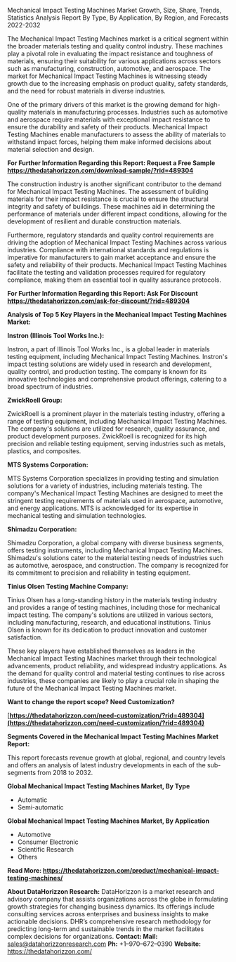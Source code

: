 ﻿Mechanical Impact Testing Machines Market Growth, Size, Share, Trends, Statistics Analysis Report By Type, By Application, By Region, and Forecasts 2022-2032

The Mechanical Impact Testing Machines market is a critical segment within the broader materials testing and quality control industry. These machines play a pivotal role in evaluating the impact resistance and toughness of materials, ensuring their suitability for various applications across sectors such as manufacturing, construction, automotive, and aerospace. The market for Mechanical Impact Testing Machines is witnessing steady growth due to the increasing emphasis on product quality, safety standards, and the need for robust materials in diverse industries.

One of the primary drivers of this market is the growing demand for high-quality materials in manufacturing processes. Industries such as automotive and aerospace require materials with exceptional impact resistance to ensure the durability and safety of their products. Mechanical Impact Testing Machines enable manufacturers to assess the ability of materials to withstand impact forces, helping them make informed decisions about material selection and design.

**For Further Information Regarding this Report: Request a Free Sample <https://thedatahorizzon.com/download-sample/?rid=489304>** 

The construction industry is another significant contributor to the demand for Mechanical Impact Testing Machines. The assessment of building materials for their impact resistance is crucial to ensure the structural integrity and safety of buildings. These machines aid in determining the performance of materials under different impact conditions, allowing for the development of resilient and durable construction materials.

Furthermore, regulatory standards and quality control requirements are driving the adoption of Mechanical Impact Testing Machines across various industries. Compliance with international standards and regulations is imperative for manufacturers to gain market acceptance and ensure the safety and reliability of their products. Mechanical Impact Testing Machines facilitate the testing and validation processes required for regulatory compliance, making them an essential tool in quality assurance protocols.

**For Further Information Regarding this Report: Ask For Discount <https://thedatahorizzon.com/ask-for-discount/?rid=489304>** 

**Analysis of Top 5 Key Players in the Mechanical Impact Testing Machines Market:**

**Instron (Illinois Tool Works Inc.):**

Instron, a part of Illinois Tool Works Inc., is a global leader in materials testing equipment, including Mechanical Impact Testing Machines. Instron's impact testing solutions are widely used in research and development, quality control, and production testing. The company is known for its innovative technologies and comprehensive product offerings, catering to a broad spectrum of industries.

**ZwickRoell Group:**

ZwickRoell is a prominent player in the materials testing industry, offering a range of testing equipment, including Mechanical Impact Testing Machines. The company's solutions are utilized for research, quality assurance, and product development purposes. ZwickRoell is recognized for its high precision and reliable testing equipment, serving industries such as metals, plastics, and composites.

**MTS Systems Corporation:**

MTS Systems Corporation specializes in providing testing and simulation solutions for a variety of industries, including materials testing. The company's Mechanical Impact Testing Machines are designed to meet the stringent testing requirements of materials used in aerospace, automotive, and energy applications. MTS is acknowledged for its expertise in mechanical testing and simulation technologies.

**Shimadzu Corporation:**

Shimadzu Corporation, a global company with diverse business segments, offers testing instruments, including Mechanical Impact Testing Machines. Shimadzu's solutions cater to the material testing needs of industries such as automotive, aerospace, and construction. The company is recognized for its commitment to precision and reliability in testing equipment.

**Tinius Olsen Testing Machine Company:**

Tinius Olsen has a long-standing history in the materials testing industry and provides a range of testing machines, including those for mechanical impact testing. The company's solutions are utilized in various sectors, including manufacturing, research, and educational institutions. Tinius Olsen is known for its dedication to product innovation and customer satisfaction.

These key players have established themselves as leaders in the Mechanical Impact Testing Machines market through their technological advancements, product reliability, and widespread industry applications. As the demand for quality control and material testing continues to rise across industries, these companies are likely to play a crucial role in shaping the future of the Mechanical Impact Testing Machines market.

**Want to change the report scope? Need Customization?**

[**https://thedatahorizzon.com/need-customization/?rid=489304](https://thedatahorizzon.com/need-customization/?rid=489304)** 

**Segments Covered in the Mechanical Impact Testing Machines Market Report:**

This report forecasts revenue growth at global, regional, and country levels and offers an analysis of latest industry developments in each of the sub-segments from 2018 to 2032.

**Global Mechanical Impact Testing Machines Market, By Type**

- Automatic
- Semi-automatic

**Global Mechanical Impact Testing Machines Market, By Application**

- Automotive
- Consumer Electronic
- Scientific Research
- Others

**Read More: <https://thedatahorizzon.com/product/mechanical-impact-testing-machines/>** 

**About DataHorizzon Research:**DataHorizzon is a market research and advisory company that assists organizations across the globe in formulating growth strategies for changing business dynamics. Its offerings include consulting services across enterprises and business insights to make actionable decisions. DHR’s comprehensive research methodology for predicting long-term and sustainable trends in the market facilitates complex decisions for organizations.**Contact:Mail:** <sales@datahorizzonresearch.com> **Ph:** +1–970–672–0390**Website:** <https://thedatahorizzon.com/> 

